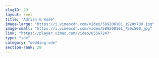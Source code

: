 ```yaml
---
slugID: 29 
layout: reel
title: "Adrian & Rose"
image-large: "https://i.vimeocdn.com/video/589200101_1920x700.jpg"
image-small: "https://i.vimeocdn.com/video/589200101_750x500.jpg"
link: "https://player.vimeo.com/video/65567247"
type: "sde"
category: "wedding-sde"
section-rank: 29
---
```

